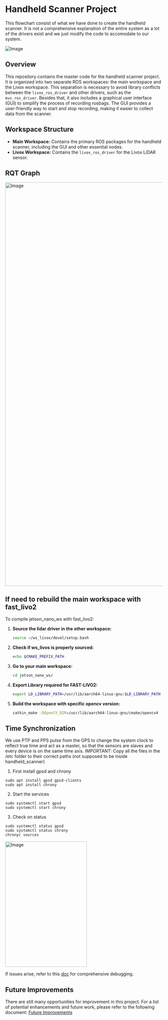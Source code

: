 # Handheld Scanner Project

This flowchart consist of what we have done to create the handheld scanner. It is not a comprehensive explanation of the entire system as a lot of the drivers exist and we just modify the code to accomodate to our system.

![Image](https://github.com/user-attachments/assets/bf744867-0a9c-487e-a34b-5c6f75abcffc)

## Overview

This repository contains the master code for the handheld scanner project. It is organized into two separate ROS workspaces: the main workspace and the Livox workspace. This separation is necessary to avoid library conflicts between the `livox_ros_driver` and other drivers, such as the `mvs_ros_driver`. Besides that, it also includes a graphical user interface (GUI) to simplify the process of recording rosbags. The GUI provides a user-friendly way to start and stop recording, making it easier to collect data from the scanner.

## Workspace Structure

* **Main Workspace:** Contains the primary ROS packages for the handheld scanner, including the GUI and other essential nodes.
* **Livox Workspace:** Contains the `livox_ros_driver` for the Livox LiDAR sensor.

## RQT Graph
<img width="2523" height="1291" alt="Image" src="https://github.com/user-attachments/assets/4544b30c-d86b-4233-b2c9-ab2f868ca844" />

## If need to rebuild the main workspace with fast_livo2
To compile jetson_nano_ws with fast_livo2:
1. **Source the lidar driver in the other workspace:**
    ```bash
    source ~/ws_livox/devel/setup.bash
    ```
    
2. **Check if ws_livos is properly sourced:** 
    ```bash
    echo $CMAKE_PREFIX_PATH
    ```
    
3. **Go to your main workspace:** 
    ```bash
    cd jetson_nano_ws/
    ```
    
4. **Export Library required for FAST-LIVO2:** 
    ```bash
    export LD_LIBRARY_PATH=/usr/lib/aarch64-linux-gnu:$LD_LIBRARY_PATH
    ```
    
5. **Build the workspace with specific opencv version:** 
    ```bash
    catkin_make -DOpenCV_DIR=/usr/lib/aarch64-linux-gnu/cmake/opencv4
    ```

## Time Synchronization
We use PTP and PPS pulse from the GPS to change the system clock to reflect true time and act as a master, so that the sensors are slaves and every device is on the same time axis. 
IMPORTANT: Copy all the files in the /etc folder to their correct paths (not supposed to be inside handheld_scanner)

1. First install gpsd and chrony
```
sudo apt install gpsd gpsd-clients
sudo apt install chrony
```
2. Start the services
```
sudo systemctl start gpsd
sudo systemctl start chrony
```
3. Check on status
```
sudo systemctl status gpsd
sudo systemctl status chrony
chronyc sources
```  

<img width="261" height="401" alt="Image" src="https://github.com/user-attachments/assets/b239db42-134a-4f33-a742-e40f2a28210c" />

If issues arise, refer to this [doc](https://docs.google.com/document/d/14yA3LwMBlG3bHGAYbcdWtrMJvjfTLG2fdKhIL_YmFFI/edit?usp=sharing) for comprehensive debugging.


## Future Improvements

There are still many opportunities for improvement in this project. For a list of potential enhancements and future work, please refer to the following document:
[Future Improvements](https://docs.google.com/document/d/1kc0jDXTHvJZl9womAMwVZ0JFm0FM8eKSd4X9cDq6aK4/edit?usp=drive_link)

